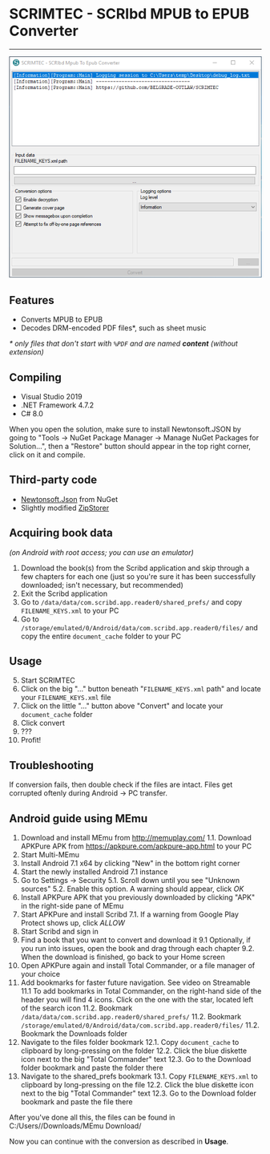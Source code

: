# SCRIMTEC - SCRIbd MPUB to EPUB Converter
---
![Screenshot](image.png)

## Features
- Converts MPUB to EPUB
- Decodes DRM-encoded PDF files*, such as sheet music

_* only files that don't start with `%PDF` and are named **content** (without extension)_

## Compiling
- Visual Studio 2019
- .NET Framework 4.7.2
- C# 8.0

When you open the solution, make sure to install Newtonsoft.JSON by going to "Tools -> NuGet Package Manager -> Manage NuGet Packages for Solution...", then a "Restore" button should appear in the top right corner, click on it and compile.

## Third-party code
- [Newtonsoft.Json](https://www.newtonsoft.com/json) from NuGet
- Slightly modified [ZipStorer](https://github.com/jaime-olivares/zipstorer)

## Acquiring book data
_(on Android with root access; you can use an emulator)_

1) Download the book(s) from the Scribd application and skip through a few chapters for each one (just so you're sure it has been successfully downloaded; isn't necessary, but recommended)
2) Exit the Scribd application
3) Go to `/data/data/com.scribd.app.reader0/shared_prefs/` and copy `FILENAME_KEYS.xml` to your PC
4) Go to `/storage/emulated/0/Android/data/com.scribd.app.reader0/files/` and copy the entire `document_cache` folder to your PC

## Usage
5) Start SCRIMTEC
6) Click on the big "..." button beneath "`FILENAME_KEYS.xml` path" and locate your `FILENAME_KEYS.xml` file
7) Click on the little "..." button above "Convert" and locate your `document_cache` folder
8) Click convert
9) ???
10) Profit!

## Troubleshooting
If conversion fails, then double check if the files are intact. Files get corrupted oftenly during Android -> PC transfer.

## Android guide using MEmu
1. Download and install MEmu from http://memuplay.com/
1.1. Download APKPure APK from https://apkpure.com/apkpure-app.html to your PC
2. Start Multi-MEmu
3. Install Android 7.1 x64 by clicking "New" in the bottom right corner
4. Start the newly installed Android 7.1 instance
5. Go to Settings -> Security
5.1. Scroll down until you see "Unknown sources"
5.2. Enable this option. A warning should appear, click *OK*
6. Install APKPure APK that you previously downloaded by clicking "APK" in the right-side pane of MEmu
7. Start APKPure and install Scribd
7.1. If a warning from Google Play Protect shows up, click *ALLOW*
8. Start Scribd and sign in
9. Find a book that you want to convert and download it
9.1 Optionally, if you run into issues, open the book and drag through each chapter
9.2. When the download is finished, go back to your Home screen
10. Open APKPure again and install Total Commander, or a file manager of your choice
11. Add bookmarks for faster future navigation. See video on Streamable
11.1 To add bookmarks in Total Commander, on the right-hand side of the header you will find 4 icons. Click on the one with the star, located left of the search icon
11.2. Bookmark `/data/data/com.scribd.app.reader0/shared_prefs/`
11.2. Bookmark `/storage/emulated/0/Android/data/com.scribd.app.reader0/files/`
11.2. Bookmark the Downloads folder
12. Navigate to the files folder bookmark
12.1. Copy `document_cache` to clipboard by long-pressing on the folder
12.2. Click the blue diskette icon next to the big "Total Commander" text
12.3. Go to the Download folder bookmark and paste the folder there
13. Navigate to the shared_prefs bookmark
13.1. Copy `FILENAME_KEYS.xml` to clipboard by long-pressing on the file
12.2. Click the blue diskette icon next to the big "Total Commander" text
12.3. Go to the Download folder bookmark and paste the file there

After you've done all this, the files can be found in C:/Users/<User>/Downloads/MEmu Download/

Now you can continue with the conversion as described in **Usage**.